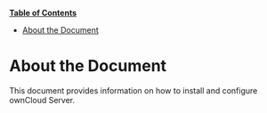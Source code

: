 **[Table of Contents](http://tableofcontent.eu)**
<!-- Table of contents generated generated by http://tableofcontent.eu -->
- [About the Document](#about-the-document)

# About the Document
This document provides information on how to install and configure ownCloud Server.
